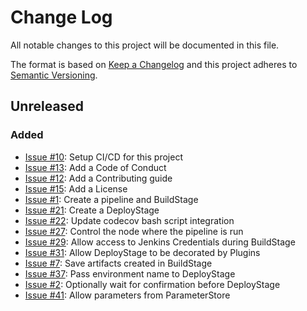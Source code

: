 # Change Log
All notable changes to this project will be documented in this file.

The format is based on [Keep a Changelog](http://keepachangelog.com/)
and this project adheres to [Semantic Versioning](http://semver.org/).

## Unreleased

### Added
- [Issue #10](https://github.com/manheim/jenkinsfile-pipeline-library/issues/10): Setup CI/CD for this project
- [Issue #13](https://github.com/manheim/jenkinsfile-pipeline-library/issues/13): Add a Code of Conduct
- [Issue #12](https://github.com/manheim/jenkinsfile-pipeline-library/issues/12): Add a Contributing guide
- [Issue #15](https://github.com/manheim/jenkinsfile-pipeline-library/issues/15): Add a License
- [Issue #1](https://github.com/manheim/jenkinsfile-pipeline-library/issues/1): Create a pipeline and BuildStage
- [Issue #21](https://github.com/manheim/jenkinsfile-pipeline-library/issues/21): Create a DeployStage
- [Issue #22](https://github.com/manheim/jenkinsfile-pipeline-library/issues/22): Update codecov bash script integration
- [Issue #27](https://github.com/manheim/jenkinsfile-pipeline-library/issues/27): Control the node where the pipeline is run
- [Issue #29](https://github.com/manheim/jenkinsfile-pipeline-library/issues/29): Allow access to Jenkins Credentials during BuildStage
- [Issue #31](https://github.com/manheim/jenkinsfile-pipeline-library/issues/31): Allow DeployStage to be decorated by Plugins
- [Issue #7](https://github.com/manheim/jenkinsfile-pipeline-library/issues/7): Save artifacts created in BuildStage
- [Issue #37](https://github.com/manheim/jenkinsfile-pipeline-library/issues/37): Pass environment name to DeployStage
- [Issue #2](https://github.com/manheim/jenkinsfile-pipeline-library/issues/2): Optionally wait for confirmation before DeployStage
- [Issue #41](https://github.com/manheim/jenkinsfile-pipeline-library/issues/41): Allow parameters from ParameterStore

